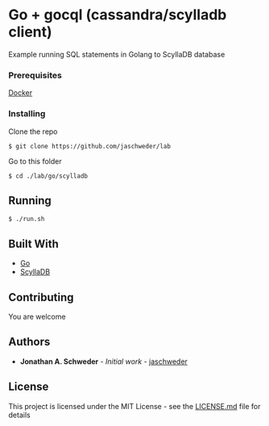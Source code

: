 # Go + gocql (cassandra/scylladb client)

Example running SQL statements in Golang to ScyllaDB database

### Prerequisites

[Docker](https://docker.com)

### Installing

Clone the repo

```
$ git clone https://github.com/jaschweder/lab
```

Go to this folder

```
$ cd ./lab/go/scylladb
```

## Running

```
$ ./run.sh
```

## Built With

* [Go](https://golang.org)
* [ScyllaDB](https://scylladb.com)

## Contributing

You are welcome

## Authors

* **Jonathan A. Schweder** - *Initial work* - [jaschweder](https://github.com/jaschweder)

## License

This project is licensed under the MIT License - see the [LICENSE.md](LICENSE.md) file for details
